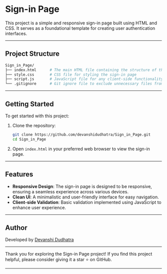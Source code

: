 # Sign-in Page

This project is a simple and responsive sign-in page built using HTML and CSS. It serves as a foundational template for creating user authentication interfaces.

---

## Project Structure

```bash
Sign_in_Page/
├── index.html      # The main HTML file containing the structure of the sign-in page
├── style.css       # CSS file for styling the sign-in page
├── script.js       # JavaScript file for any client-side functionality
└── .gitignore      # Git ignore file to exclude unnecessary files from version control
```

---

## Getting Started

To get started with this project:

1. Clone the repository:

   ```bash
   git clone https://github.com/devanshidudhatra/Sign_in_Page.git
   cd Sign_in_Page
   ```

2. Open `index.html` in your preferred web browser to view the sign-in page.

---

## Features

- **Responsive Design**: The sign-in page is designed to be responsive, ensuring a seamless experience across various devices.
- **Clean UI**: A minimalistic and user-friendly interface for easy navigation.
- **Client-side Validation**: Basic validation implemented using JavaScript to enhance user experience.

---

## Author

Developed by [Devanshi Dudhatra](https://github.com/devanshidudhatra)

---

Thank you for exploring the Sign-in Page project! If you find this project helpful, please consider giving it a star ⭐ on GitHub.

--- 
